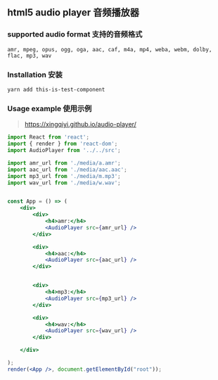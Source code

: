 ## html5 audio player 音频播放器

### supported audio format 支持的音频格式
 `amr, mpeg, opus, ogg, oga, aac, caf, m4a, mp4, weba, webm, dolby, flac, mp3, wav`

### Installation 安装
`yarn add this-is-test-component`

### Usage example 使用示例

>https://xingqiyi.github.io/audio-player/


```jsx
import React from 'react';
import { render } from 'react-dom';
import AudioPlayer from '../../src';

import amr_url from './media/a.amr';
import aac_url from './media/aac.aac';
import mp3_url from './media/m.mp3';
import wav_url from './media/w.wav';


const App = () => (
    <div>
        <div>
            <h4>amr:</h4>
            <AudioPlayer src={amr_url} />
        </div>

        <div>
            <h4>aac:</h4>
            <AudioPlayer src={aac_url} />
        </div>


        <div>
            <h4>mp3:</h4>
            <AudioPlayer src={mp3_url} />
        </div>

        <div>
            <h4>wav:</h4>
            <AudioPlayer src={wav_url} />
        </div>

    </div>

);
render(<App />, document.getElementById("root"));
```